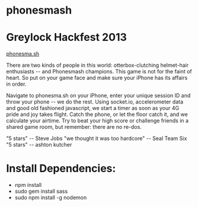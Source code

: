 phonesmash
==========

# Greylock Hackfest 2013

[phonesma.sh](http://phonesma.sh)

There are two kinds of people in this world: otterbox-clutching helmet-hair enthusiasts -- and Phonesmash champions. This game is not for the faint of heart. So put on your game face and make sure your iPhone has its affairs in order.

Navigate to phonesma.sh on your iPhone, enter your unique session ID and throw your phone -- we do the rest. Using socket.io, accelerometer data and good old fashioned javascript, we start a timer as soon as your 4G pride and joy takes flight. Catch the phone, or let the floor catch it, and we calculate your airtime. Try to beat your high score or challenge friends in a shared game room, but remember: there are no re-dos.

"5 stars" -- Steve Jobs
"we thought it was too hardcore" -- Seal Team Six
"5 stars" -- ashton kutcher


# Install Dependencies:

* npm install
* sudo gem install sass
* sudo npm install -g nodemon
